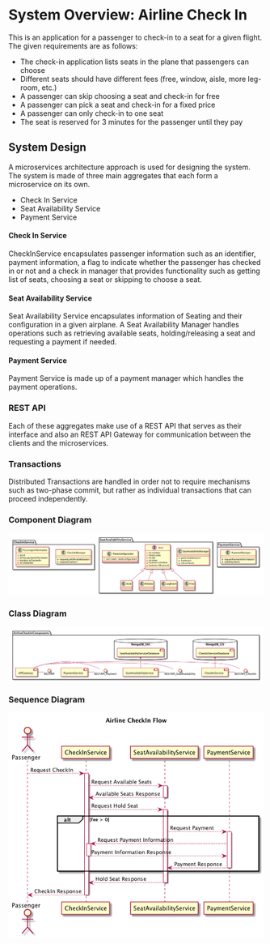 # System Overview: Airline Check In

This is an application for a passenger to check-in to a seat for a given flight. The given requirements are as follows:

- The check-in application lists seats in the plane that passengers can choose
- Different seats should have different fees (free, window, aisle, more leg-room, etc.)
- A passenger can skip choosing a seat and check-in for free
- A passenger can pick a seat and check-in for a fixed price
- A passenger can only check-in to one seat
- The seat is reserved for 3 minutes for the passenger until they pay

## System Design

A microservices architecture approach is used for designing the system. The system is made of three main aggregates that each form a microservice on its own.
- Check In Service
- Seat Availability Service
- Payment Service

#### Check In Service
CheckInService encapsulates passenger information such as an identifier, payment information, a flag to indicate whether the passenger has checked in or not and a check in manager that provides functionality such as getting list of seats, choosing a seat or skipping to choose a seat.

#### Seat Availability Service
Seat Availability Service encapsulates information of Seating and their configuration in a given airplane. A Seat Availability Manager handles operations such as retrieving available seats, holding/releasing a seat and requesting a payment if needed.

#### Payment Service
Payment Service is made up of a payment manager which handles the payment operations.

### REST API
Each of these aggregates make use of a REST API that serves as their interface and also an REST API Gateway for communication between the clients and the microservices.

### Transactions
Distributed Transactions are handled in order not to require mechanisms such as two-phase commit, but rather as individual transactions that can proceed independently.

### Component Diagram

![alt text](https://github.com/anilsahin/airline-check-in/blob/master/airlinecheckin_classdiagram.png "Component Diagram")

### Class Diagram

![alt text](https://github.com/anilsahin/airline-check-in/blob/master/airlinecheckin_component.png "Class Diagram")

### Sequence Diagram

![alt text](https://github.com/anilsahin/airline-check-in/blob/master/airlinecheckin_sequence.png "Sequence Diagram")
